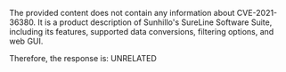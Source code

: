 The provided content does not contain any information about CVE-2021-36380. It is a product description of Sunhillo's SureLine Software Suite, including its features, supported data conversions, filtering options, and web GUI.

Therefore, the response is: UNRELATED